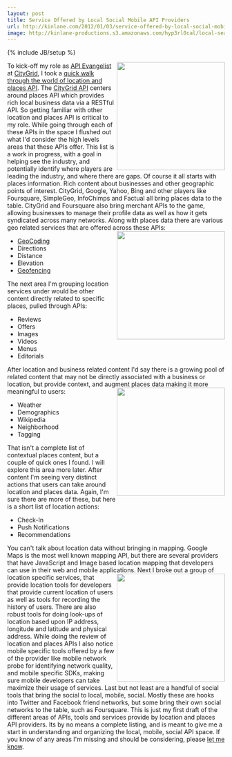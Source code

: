 ```yaml
---
layout: post
title: Service Offered by Local Social Mobile API Providers
url: http://kinlane.com/2012/01/03/service-offered-by-local-social-mobile-api-providers/
image: http://kinlane-productions.s3.amazonaws.com/hyp3rl0cal/local-search-map-pin.png
---
```

{% include JB/setup %}
<img src="http://kinlane-productions.s3.amazonaws.com/hyp3rl0cal/local-search-map-pin.png"  width="250" align="right" />To kick-off my role as <a title="API Evangelist" href="http://www.apievangelist.com">API Evangelist</a> at <a title="CityGrid" href="http://developer.citygridmedia.com/">CityGrid</a>, I took a <a title="quick walk through of locations and places data APIs" href="http://blog.apievangelist.com/2011/12/22/quick-walk-through-the-world-of-location-&amp;-places-apis/">quick walk through the world of location and places API</a>.
The <a title="CityGrid API" href="http://developer.citygridmedia.com/">CityGrid API</a> centers around places API which provides rich local business data via a RESTful API. So getting familiar with other location and places API is critical to my role.
While going through each of these APIs in the space I flushed out what I'd consider the high levels areas that these APIs offer. This list is a work in progress, with a goal in helping see the industry, and potentially identify where players are leading the industry, and where there are gaps.
Of course it all starts with places information. Rich content about businesses and other geographic points of interest. CityGrid, Google, Yahoo, Bing and other players like Foursquare, SimpleGeo, InfoChimps and Factual all bring places data to the table.
CityGrid and Foursquare also bring merchant APIs to the game, allowing businesses to manage their profile data as well as how it gets syndicated across many networks.
Along with places data there are various geo related services that are offered across these APIs: <img src="http://kinlane-productions.s3.amazonaws.com/hyp3rl0cal/geofencing.jpg"  width="250" align="right" />
<ul>
     <li>
          <a title="Geocoding" href="http://en.wikipedia.org/wiki/Geocoding">GeoCoding</a>
     </li>
     <li>Directions
     </li>
     <li>Distance
     </li>
     <li>Elevation
     </li>
     <li>
          <a href="http://en.wikipedia.org/wiki/Geo-fence">Geofencing</a>
     </li>
</ul>The next area I'm grouping location services under would be other content directly related to specific places, pulled through APIs:
<ul>
     <li>Reviews
     </li>
     <li>Offers
     </li>
     <li>Images
     </li>
     <li>Videos
     </li>
     <li>Menus
     </li>
     <li>Editorials
     </li>
</ul>After location and business related content I'd say there is a growing pool of related content that may not be directly associated with a business or location, but provide context, and augment places data making it more meaningful to users: <img src="http://kinlane-productions.s3.amazonaws.com/hyp3rl0cal/neighborhood-city-center.jpg"  width="250" align="right" />
<ul>
     <li>Weather
     </li>
     <li>Demographics
     </li>
     <li>Wikipedia
     </li>
     <li>Neighborhood
     </li>
     <li>Tagging
     </li>
</ul>That isn't a complete list of contextual places content, but a couple of quick ones I found. I will explore this area more later.
After content I'm seeing very distinct actions that users can take around location and places data. Again, I'm sure there are more of these, but here is a short list of location actions:
<ul>
     <li>Check-In
     </li>
     <li>Push Notifications
     </li>
     <li>Recommendations
     </li>
</ul>You can't talk about location data without bringing in mapping. Google Maps is the most well known mapping API, but there are several providers that have JavaScript and Image based location mapping that developers can use in their web and mobile applications.
<img src="http://kinlane-productions.s3.amazonaws.com/hyp3rl0cal/urban-spoon-iphone.png"  width="250" align="right" />Next I broke out a group of location specific services, that provide location tools for developers that provide current location of users as well as tools for recording the history of users. There are also robust tools for doing look-ups of location based upon IP address, longitude and latitude and physical address.
While doing the review of location and places APIs I also notice mobile specific tools offered by a few of the provider like mobile network probe for identifying network quality, and mobile specific SDKs, making sure mobile developers can take maximize their usage of services.
Last but not least are a handful of social tools that bring the social to local, mobile, social. Mostly these are hooks into Twitter and Facebook friend networks, but some bring their own social networks to the table, such as Foursquare.
This is just my first draft of the different areas of APIs, tools and services provide by location and places API providers. Its by no means a complete listing, and is meant to give me a start in understanding and organizing the local, mobile, social API space.
If you know of any areas I'm missing and should be considering, please <a href="http://www.kinlane.com/contact/">let me know</a>.
